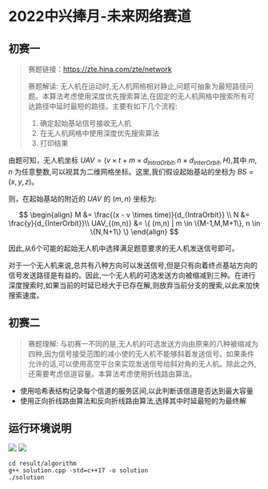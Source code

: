 # 2022中兴捧月-未来网络赛道

## 初赛一

>   赛题链接：https://zte.hina.com/zte/network
>
>   赛题解读: 无人机在运动时,无人机网格相对静止,问题可抽象为最短路径问题。本算法考虑使用深度优先搜索算法,在固定的无人机网格中搜索所有可达路径中延时最短的路径。主要有如下几个流程:
>   1. 确定起始基站信号接收无人机 
>   2. 在无人机网格中使用深度优先搜索算法
>   3. 打印结果

由题可知，无人机坐标 $UAV=(v \times t + m \times d_{IntraOrbit}, n \times d_{InterOrbit},H)$,其中 $m,n$ 为任意整数,可以视其为二维网格坐标。这里,我们假设起始基站的坐标为 $BS=(x,y,z)$。

则，在起始基站的附近的 $UAV$ 的 $(m,n)$ 坐标为:

$$
\begin{align}
M &= \frac{(x - v \times time)}{d_{IntraOrbit}} \\
N &= \frac{y}{d_{InterOrbit}}\\
UAV_{(m,n)} &= \{ (m,n) | m \in \{M-1,M,M+1\}, n \in \{N,N+1\} \}
\end{align}
$$

因此,从6个可能的起始无人机中选择满足题意要求的无人机发送信号即可。

对于一个无人机来说,总共有八种方向可以发送信号,但是只有向着终点基站方向的信号发送路径是有益的。因此,一个无人机的可选发送方向被缩减到三种。在进行深度搜索时,如果当前的时延已经大于已存在解,则放弃当前分支的搜索,以此来加快搜索速度。

## 初赛二
>   赛题理解: 与初赛一不同的是,无人机的可选发送方向由原来的八种被缩减为四种,因为信号接受范围的减小使的无人机不能够斜着发送信号。如果条件允许的话,可以使用高空平台来实现发送信号给斜对角的无人机。除此之外,还需要考虑信道容量。本算法考虑使用折线路由算法。

- 使用哈希表结构记录每个信道的服务区间,以此判断该信道是否达到最大容量
- 使用正向折线路由算法和反向折线路由算法,选择其中时延最短的为最终解

## 运行环境说明


![](https://img.shields.io/badge/OS-windows、linux-brightgreen)
![](https://img.shields.io/badge/g++-8.1.0-orange)

```shell
cd result/algorithm
g++ solution.cpp -std=c++17 -o solution
./solution
```

